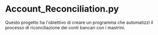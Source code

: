 # Account_Reconciliation.py
Questo progetto ha l'obiettivo di creare un programma che automatizzi il processo di riconciliazione dei conti bancari con i mastrini.
